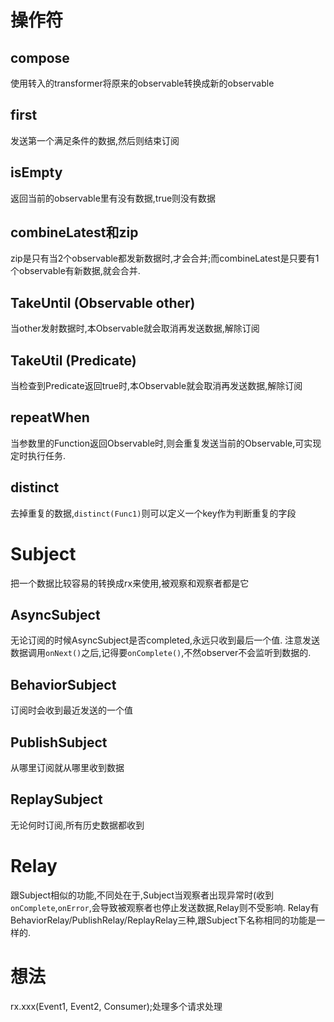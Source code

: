 # 操作符
## compose
使用转入的transformer将原来的observable转换成新的observable

## first
发送第一个满足条件的数据,然后则结束订阅

## isEmpty
返回当前的observable里有没有数据,true则没有数据

## combineLatest和zip
zip是只有当2个observable都发新数据时,才会合并;而combineLatest是只要有1个observable有新数据,就会合并.

## TakeUntil (Observable other)
当other发射数据时,本Observable就会取消再发送数据,解除订阅

## TakeUtil (Predicate) 
当检查到Predicate返回true时,本Observable就会取消再发送数据,解除订阅

## repeatWhen
当参数里的Function返回Observable时,则会重复发送当前的Observable,可实现定时执行任务.

## distinct
去掉重复的数据,`distinct(Func1)`则可以定义一个key作为判断重复的字段

# Subject
把一个数据比较容易的转换成rx来使用,被观察和观察者都是它
## AsyncSubject
无论订阅的时候AsyncSubject是否completed,永远只收到最后一个值.
注意发送数据调用`onNext()`之后,记得要`onComplete()`,不然observer不会监听到数据的.

## BehaviorSubject
订阅时会收到最近发送的一个值

## PublishSubject
从哪里订阅就从哪里收到数据

## ReplaySubject
无论何时订阅,所有历史数据都收到

# Relay
跟Subject相似的功能,不同处在于,Subject当观察者出现异常时(收到`onComplete`,`onError`,会导致被观察者也停止发送数据,Relay则不受影响.
Relay有BehaviorRelay/PublishRelay/ReplayRelay三种,跟Subject下名称相同的功能是一样的.


# 想法
rx.xxx(Event1, Event2, Consumer);处理多个请求处理
